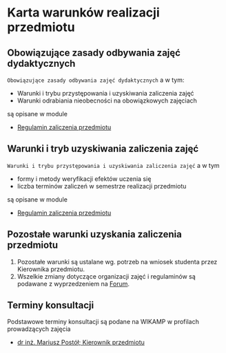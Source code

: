 # Karta warunków realizacji przedmiotu

## Obowiązujące zasady odbywania zajęć dydaktycznych

`Obowiązujące zasady odbywania zajęć dydaktycznych` a w tym:

- Warunki i trybu przystępowania i uzyskiwania zaliczenia zajęć
- Warunki odrabiania nieobecności na obowiązkowych zajęciach

są opisane w module

- [Regulamin zaliczenia przedmiotu][RZP]
  
## Warunki i tryb uzyskiwania zaliczenia zajęć

`Warunki i trybu przystępowania i uzyskiwania zaliczenia zajęć` a w tym

- formy i metody weryfikacji efektów uczenia się  
- liczba terminów zaliczeń w semestrze realizacji przedmiotu

są opisane w module

- [Regulamin zaliczenia przedmiotu][RZP]

## Pozostałe warunki uzyskania zaliczenia przedmiotu

1. Pozostałe warunki są ustalane wg. potrzeb na wniosek studenta przez Kierownika przedmiotu.
1. Wszelkie zmiany dotyczące organizacji zajęć i regulaminów są podawane z wyprzedzeniem na [Forum][Forum].

## Terminy konsultacji

Podstawowe terminy konsultacji są podane na WIKAMP w profilach prowadzących zajęcia

- [dr inż. Mariusz Postół; Kierownik przedmiotu](https://ftims.edu.p.lodz.pl/user/profile.php?id=2938)

[RZP]: https://ftims.edu.p.lodz.pl/mod/page/view.php?id=70783
[Forum]: https://ftims.edu.p.lodz.pl/mod/forum/view.php?id=69572
